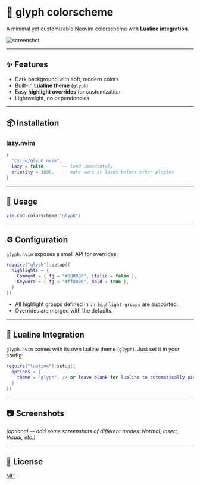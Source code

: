 # 🌿 glyph colorscheme

A minimal yet customizable Neovim colorscheme with **Lualine integration**.

![screenshot](https://user-images.githubusercontent.com/your-screenshot.png) <!-- optional screenshot -->

---

## ✨ Features

- Dark background with soft, modern colors
- Built-in **Lualine theme** (`glyph`)
- Easy **highlight overrides** for customization
- Lightweight, no dependencies

---

## 📦 Installation

### [lazy.nvim](https://github.com/folke/lazy.nvim)

```lua
{
  "cxinu/glyph.nvim",
  lazy = false,      -- load immediately
  priority = 1000,   -- make sure it loads before other plugins
}
```

---

## 🚀 Usage

```lua
vim.cmd.colorscheme("glyph")
```

---

## ⚙️ Configuration

`glyph.nvim` exposes a small API for overrides:

```lua
require("glyph").setup({
  highlights = {
    Comment = { fg = "#888888", italic = false },
    Keyword = { fg = "#ff0000", bold = true },
  }
})
```

- All highlight groups defined in `:h highlight-groups` are supported.
- Overrides are merged with the defaults.

---

## 🎨 Lualine Integration

`glyph.nvim` comes with its own lualine theme (`glyph`).
Just set it in your config:

```lua
require("lualine").setup({
  options = {
    theme = "glyph", // or leave blank for lualine to automatically pick it up
  }
})
```

---

## 📷 Screenshots

_(optional — add some screenshots of different modes: Normal, Insert, Visual, etc.)_

---

## 📜 License

[MIT](LICENSE)
